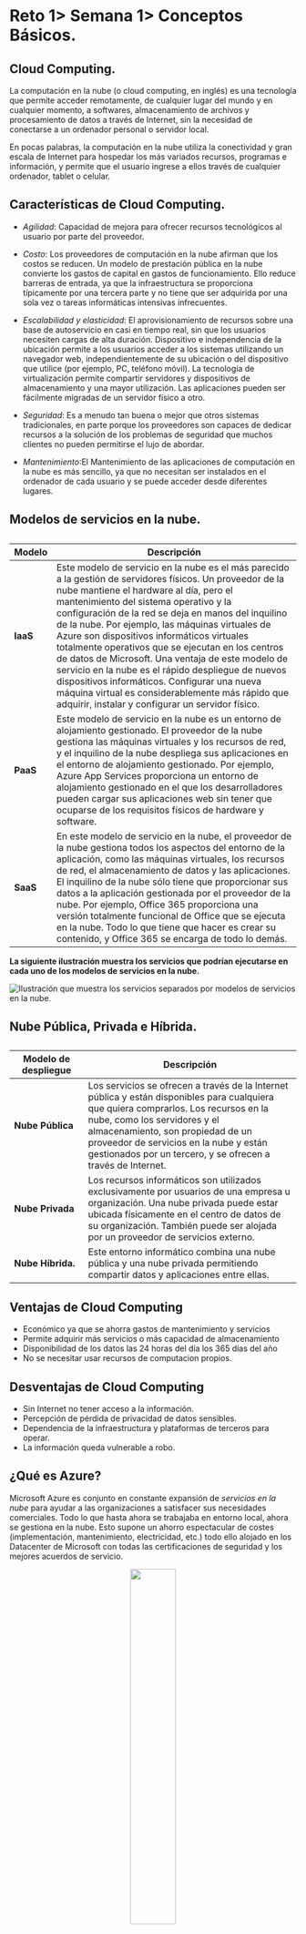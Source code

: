# Reto 1> Semana 1>  Conceptos Básicos.

## Cloud Computing.
La computación en la nube (o cloud computing, en inglés) es una tecnología que permite acceder remotamente, de cualquier lugar del mundo y en cualquier momento, a softwares, almacenamiento de archivos y procesamiento de datos a través de Internet, sin la necesidad de conectarse a un ordenador personal o servidor local.

En pocas palabras, la computación en la nube utiliza la conectividad y gran escala de Internet para hospedar los más variados recursos, programas e información, y permite que el usuario ingrese a ellos través de cualquier ordenador, tablet o celular.

## Características de Cloud Computing.

- *Agilidad*: Capacidad de mejora para ofrecer recursos tecnológicos al usuario por parte del proveedor.

- *Costo*: Los proveedores de computación en la nube afirman que los costos se reducen. Un modelo de prestación pública en la nube convierte los gastos de capital en gastos de funcionamiento. Ello reduce barreras de entrada, ya que la infraestructura se proporciona típicamente por una tercera parte y no tiene que ser adquirida por una sola vez o tareas informáticas intensivas infrecuentes.

- *Escalabilidad y elasticidad*: El aprovisionamiento de recursos sobre una base de autoservicio en casi en tiempo real, sin que los usuarios necesiten cargas de alta duración.
Dispositivo e independencia de la ubicación permite a los usuarios acceder a los sistemas utilizando un navegador web, independientemente de su ubicación o del dispositivo que utilice (por ejemplo, PC, teléfono móvil). La tecnología de virtualización permite compartir servidores y dispositivos de almacenamiento y una mayor utilización. Las aplicaciones pueden ser fácilmente migradas de un servidor físico a otro.


- *Seguridad*: Es a menudo tan buena o mejor que otros sistemas tradicionales, en parte porque los proveedores son capaces de dedicar recursos a la solución de los problemas de seguridad que muchos clientes no pueden permitirse el lujo de abordar.

- *Mantenimiento*:El Mantenimiento de las aplicaciones de computación en la nube es más sencillo, ya que no necesitan ser instalados en el ordenador de cada usuario y se puede acceder desde diferentes lugares.

## Modelos de servicios en la nube.
<table class="table"><caption class="visually-hidden"></caption>
<thead>
<tr>
<th>Modelo</th>
<th>Descripción</th>
</tr>
</thead>
<tbody>
<tr>
<td><nobr><strong>IaaS</strong></nobr></td>
<td>Este modelo de servicio en la nube es el más parecido a la gestión de servidores físicos. Un proveedor de la nube mantiene el hardware al día, pero el mantenimiento del sistema operativo y la configuración de la red se deja en manos del inquilino de la nube. Por ejemplo, las máquinas virtuales de Azure son dispositivos informáticos virtuales totalmente operativos que se ejecutan en los centros de datos de Microsoft. Una ventaja de este modelo de servicio en la nube es el rápido despliegue de nuevos dispositivos informáticos. Configurar una nueva máquina virtual es considerablemente más rápido que adquirir, instalar y configurar un servidor físico.</td>
</tr>
<tr>
<td><nobr><strong>PaaS</strong></nobr></td>
<td>Este modelo de servicio en la nube es un entorno de alojamiento gestionado. El proveedor de la nube gestiona las máquinas virtuales y los recursos de red, y el inquilino de la nube despliega sus aplicaciones en el entorno de alojamiento gestionado. Por ejemplo, Azure App Services proporciona un entorno de alojamiento gestionado en el que los desarrolladores pueden cargar sus aplicaciones web sin tener que ocuparse de los requisitos físicos de hardware y software.</td>
</tr>
<tr>
<td><nobr><strong>SaaS</strong></nobr></td>
<td>En este modelo de servicio en la nube, el proveedor de la nube gestiona todos los aspectos del entorno de la aplicación, como las máquinas virtuales, los recursos de red, el almacenamiento de datos y las aplicaciones. El inquilino de la nube sólo tiene que proporcionar sus datos a la aplicación gestionada por el proveedor de la nube. Por ejemplo, Office 365 proporciona una versión totalmente funcional de Office que se ejecuta en la nube. Todo lo que tiene que hacer es crear su contenido, y Office 365 se encarga de todo lo demás.</td>
</tr>
</tbody>
</table>

**La siguiente ilustración muestra los servicios que podrían ejecutarse en cada uno de los modelos de servicios en la nube.**

<img src="https://docs.microsoft.com/en-us/learn/azure-fundamentals/intro-to-azure-fundamentals/media/iaas-paas-saas-expanded.png#lightbox" alt="Ilustración que muestra los servicios separados por modelos de servicios en la nube." data-linktype="relative-path">

## Nube Pública, Privada e Híbrida.
<table class="table"><caption class="visually-hidden"></caption>
<thead>
<tr>
<th>Modelo de despliegue</th>
<th>Descripción</th>
</tr>
</thead>
<tbody>
<tr>
<td><nobr><strong>Nube Pública</strong></nobr></td>
<td>Los servicios se ofrecen a través de la Internet pública y están disponibles para cualquiera que quiera comprarlos. Los recursos en la nube, como los servidores y el almacenamiento, son propiedad de un proveedor de servicios en la nube y están gestionados por un tercero, y se ofrecen a través de Internet.</td>
</tr>
<tr>
<td><nobr><strong>Nube Privada</strong></nobr></td>
<td>Los recursos informáticos son utilizados exclusivamente por usuarios de una empresa u organización. Una nube privada puede estar ubicada físicamente en el centro de datos de su organización. También puede ser alojada por un proveedor de servicios externo.</td>
</tr
<tr>
<td><nobr><strong>Nube Híbrida.</strong></nobr></td>
<td>Este entorno informático combina una nube pública y una nube privada permitiendo compartir datos y aplicaciones entre ellas.</td>
</tr>
</tbody>
</table>



## Ventajas de Cloud Computing

- Económico ya que se ahorra gastos de mantenimiento y servicios
- Permite adquirir más servicios o más capacidad de almacenamiento
- Disponibilidad de los datos las 24 horas del día los 365 días del año
- No se necesitar usar recursos de computacion propios.


## Desventajas de Cloud Computing

- Sin Internet no tener acceso a la información.
- Percepción de pérdida de privacidad de datos sensibles.
- Dependencia de la infraestructura y plataformas de terceros para operar.
- La información queda vulnerable a robo.


## ¿Qué es Azure?
Microsoft Azure es conjunto en constante expansión de *servicios en la nube* para ayudar a las organizaciones  a satisfacer sus necesidades comerciales.
Todo lo que hasta ahora se trabajaba en entorno local, ahora se gestiona en la nube. Esto supone un ahorro espectacular de costes (implementación, mantenimiento, electricidad, etc.) todo ello alojado en los Datacenter de Microsoft con todas las certificaciones de seguridad y los mejores acuerdos de servicio.

<div align="center"> <img src="https://upload.wikimedia.org/wikipedia/commons/a/a8/Microsoft_Azure_Logo.svg" height="40%" width="40%"> </div> 
 
 ## Ventajas de Azure.
- **Reducción de costes**: El capital destinado para hardware se ahorra trabajando en cloud.
- **Ahorro en personal**: Con este tipo de tecnología ya no se necesita tanto personal implicado en un proyecto.
- **Seguridad**: Microsoft garantiza que los datos siempre van a estar seguros, redundados y con una SLA del 99,9% de disponibilidad.

 ## ¿Qué ofrece Azure?.
Azure cuenta con todo lo que se necesita para construir una gran solución. A continuación se enumera las ventajas de Azure.

- **Esté preparado para el futuro**: La innovación continua de Microsoft respalda su desarrollo actual y sus visiones de producto para el futuro.

- **Construya en sus términos**: Tienes opciones. Con un compromiso con el código abierto y la compatibilidad con todos los lenguajes y marcos de trabajo, puede construir como quiera e implementar donde quiera.

- **Opera de forma híbrida sin problemas**:  Integra y gestiona el entornos con herramientas y servicios diseñados para una solución de nube híbrida.

**Microsoft Azure se considera ampliamente como un servicio de plataforma como servicio (PaaS) e infraestructura como servicio (IaaS).**

## Microsoft clasifica los servicios de Azure en 11 tipos principales de productos:

<div align="center"> <img src="https://www.online-tech-tips.com/wp-content/uploads/2012/05/cloud-storage.jpg.webp" height="40%" width="40%"> </div>

- **Cómputo** 💻 : Estos servicios proporcionan máquinas virtuales, contenedores, procesamiento por lotes y acceso a aplicaciones remotas.

- **Web y móvil** 📱 : Estos servicios soportan el desarrollo y despliegue de aplicaciones web y móviles, y también ofrecen funciones para la administración, notificación y generación de informes de API.

- **Almacenamiento de datos** 📂 : Esta categoría incluye las ofertas de base de datos como servicio para SQL y NoSQL, así como almacenamiento en la nube no estructurado y en caché.

- **Analítica** 📈 : Estos servicios proporcionan análisis y almacenamiento distribuidos, así como analítica en tiempo real, análisis de big data, lagos de datos, aprendizaje automático y data warehousing.

- **Redes** 🌐 : Este grupo incluye redes virtuales, conexiones y pasarelas dedicadas, así como servicios para la administración del tráfico, el equilibrio de carga y el alojamiento del sistema de nombres de dominio (DNS).

- **Red de entrega de contenido y medios (CDN)** 📹 : Estos servicios incluyen streaming por demanda, codificación y reproducción e indexación de medios.

- **Integración híbrida** ⚡ : Son servicios para la copia de seguridad de servidores, la recuperación de sitios y la conexión de nubes privadas y públicas.

- **Gestión de identidades y accesos (IAM)**: Estas ofertas garantizan que solo los usuarios autorizados puedan utilizar los servicios de Azure, y ayudar a proteger las claves de cifrado y otra información confidencial.

- **Internet de las cosas (IoT)** 🌐 : Estos servicios ayudan a los usuarios a capturar, monitorear y analizar los datos de IoT, de sensores y otros dispositivos.

- **Desarrollo**: Estos servicios ayudan a los desarrolladores de aplicaciones a compartir código, probar aplicaciones y rastrear posibles problemas. Azure soporta una variedad de lenguajes de programación de aplicaciones, incluyendo JavaScript, Python, .NET y Node.js.

- **Gestión y seguridad**: Estos productos ayudan a los administradores de nube a gestionar su implementación de Azure, a programar y ejecutar trabajos, y a crear automatización. Este grupo de productos también incluye capacidades para identificar y responder a amenazas de seguridad en la nube.

## Computación sin servidor.

Superpuesta a la PaaS, la computación sin servidor permite a los desarrolladores crear aplicaciones más rápidamente al eliminar la necesidad de gestionar la infraestructura. Con las aplicaciones sin servidor, el proveedor de servicios en la nube aprovisiona, escala y gestiona automáticamente la infraestructura necesaria para ejecutar el código. Las arquitecturas sin servidor son altamente escalables y se basan en eventos. Utilizan recursos sólo cuando se produce una función o un desencadenante específico.

Para entender la definición de computación sin servidor, es importante tener en cuenta que los servidores siguen ejecutando el código. El nombre de serverless viene del hecho de que las tareas asociadas con el aprovisionamiento y la gestión de la infraestructura son invisibles para el desarrollador. Este enfoque permite a los desarrolladores centrarse más en la lógica empresarial y ofrecer más valor al núcleo del negocio. La computación sin servidor ayuda a los equipos a aumentar su productividad y a sacar los productos al mercado más rápidamente. Permite a las organizaciones optimizar mejor los recursos y mantenerse centradas en la innovación.


